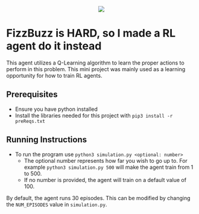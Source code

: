 <p align="center">
  <img src="https://user-images.githubusercontent.com/45128157/165376538-f4852c10-9d49-4a13-a09b-fd83766d4a90.png"/>
</p>

# FizzBuzz is HARD, so I made a RL agent do it instead
This agent utilizes a Q-Learning algorithm to learn the proper actions to perform in this problem.
This mini project was mainly used as a learning opportunity for how to train RL agents.

## Prerequisites
- Ensure you have python installed
- Install the libraries needed for this project with `pip3 install -r preReqs.txt`

## Running Instructions
- To run the program use `python3 simulation.py <optional: number>`
  - The optional number represents how far you wish to go up to. For example `python3 simulation.py 500` will make the agent train from 1 to 500.
  - If no number is provided, the agent will train on a default value of 100.

By default, the agent runs 30 episodes. This can be modified by changing the `NUM_EPISODES` value in `simulation.py`.
